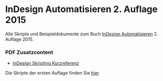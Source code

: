# InDesign Automatisieren 2. Auflage 2015


Alle Skripte und Beispieldokumente zum Buch [InDesign Automatisieren](http://www.indesignjs.de) 2. Auflage 2015.

### PDF Zusatzcontent 

* [InDesign Skripting Kurzreferenz](https://github.com/grefel/indesignjs/blob/version2/idskurzreferenz.pdf)

Die Skripte der ersten Auflage finden Sie [hier](https://github.com/grefel/indesignjs/tree/version1)
